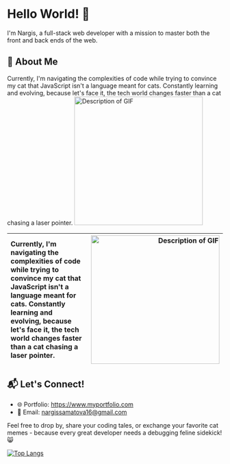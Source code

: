 # Hello World! 👋

I'm Nargis, a full-stack web developer with a mission to master both the front and back ends of the web.

## 🚀 About Me

Currently, I'm navigating the complexities of code while trying to convince my cat that JavaScript isn't a language meant for cats.
Constantly learning and evolving, because let's face it, the tech world changes faster than a cat chasing a laser pointer.
<a href="https://giphy.com/gifs/cat-kitten-computer-3oKIPnAiaMCws8nOsE">
    <img src="https://media.giphy.com/media/3oKIPnAiaMCws8nOsE/giphy.gif" alt="Description of GIF" width="300" height="300">
</a>


| Currently, I'm navigating the complexities of code while trying to convince my cat that JavaScript isn't a language meant for cats. Constantly learning and evolving, because let's face it, the tech world changes faster than a cat chasing a laser pointer. | <a href="https://giphy.com/gifs/cat-kitten-computer-3oKIPnAiaMCws8nOsE"><img src="https://media.giphy.com/media/3oKIPnAiaMCws8nOsE/giphy.gif" alt="Description of GIF" width="300" height="300"></a> |
|:-------------------------------------------------|--------------------------------------------------:|



## 📬 Let's Connect!
- 🌐 Portfolio: https://www.myportfolio.com
- 📧 Email: nargissamatova16@gmail.com

Feel free to drop by, share your coding tales, or exchange your favorite cat memes - because every great developer needs a debugging feline sidekick! 😸
  
[![Top Langs](https://github-readme-stats.vercel.app/api/top-langs/?username=Nargissamatova&layout=donut)](https://github.com/Nargissamatova/github-readme-stats)

